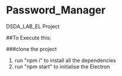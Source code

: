 # Password_Manager
DSDA_LAB_EL Project


##To Execute this:

###clone the project 

1. run "npm i" to install all the dependencies
2. run "npm start" to initialise the Electron 
